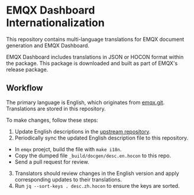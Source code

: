 # EMQX Dashboard Internationalization

This repository contains multi-language translations for EMQX document generation and EMQX Dashboard.

EMQX Dashboard includes translations in JSON or HOCON format within the package.
This package is downloaded and built as part of EMQX's release package.


## Workflow

The primary language is English, which originates from [emqx.git](https://github.com/emqx/emqx).
Translations are stored in this repository.

To make changes, follow these steps:

1. Update English descriptions in the [upstream repository](https://github.com/emqx/emqx/tree/master/rel).
2. Periodically sync the updated English description file to this repository.
  - In `emqx` proejct, build the file with `make i18n`.
  - Copy the dumped file `_build/docgen/desc.en.hocon` to this repo.
  - Send a pull request for review.
3. Translators should review changes in the English version and apply corresponding updates to their translations.
4. Run `jq --sort-keys . desc.zh.hocon` to ensure the keys are sorted.

